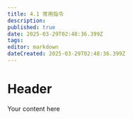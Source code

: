 ```yaml
---
title: 4.1 常用指令
description: 
published: true
date: 2025-03-29T02:48:36.399Z
tags: 
editor: markdown
dateCreated: 2025-03-29T02:48:36.399Z
---
```


# Header
Your content here